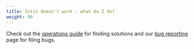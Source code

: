 ```yaml
---
title: Istio doesn't work - what do I do?
weight: 90
---
```


Check out the [operations guide](/help/ops/) for finding solutions and our
[bug reporting](/about/bugs/) page for filing bugs.
